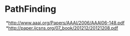 # PathFinding

  *http://www.aaai.org/Papers/AAAI/2006/AAAI06-148.pdf
  *http://paper.ijcsns.org/07_book/201212/20121208.pdf

